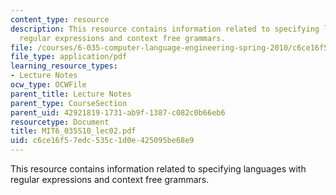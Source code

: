 ```yaml
---
content_type: resource
description: This resource contains information related to specifying languages with
  regular expressions and context free grammars.
file: /courses/6-035-computer-language-engineering-spring-2010/c6ce16f57edc535c1d0e425095be68e9_MIT6_035S10_lec02.pdf
file_type: application/pdf
learning_resource_types:
- Lecture Notes
ocw_type: OCWFile
parent_title: Lecture Notes
parent_type: CourseSection
parent_uid: 42921819-1731-ab9f-1387-c082c0b66eb6
resourcetype: Document
title: MIT6_035S10_lec02.pdf
uid: c6ce16f5-7edc-535c-1d0e-425095be68e9
---
```

This resource contains information related to specifying languages with regular expressions and context free grammars.

